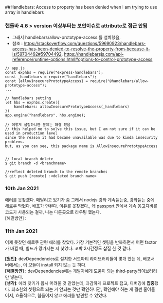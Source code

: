 
##Handlebars: Access to property has been denied when I am trying to use array in handlebars  
### 핸들바 4.6 > version  이상부터는 보안이슈로 attribute로 접근 안됨
* 그래서 handlebars/allow-prototype-access 를 설치했음, 
* 참조 : https://stackoverflow.com/questions/59690923/handlebars-access-has-been-denied-to-resolve-the-property-from-because-it-is/59704492#59704492, https://handlebarsjs.com/api-reference/runtime-options.html#options-to-control-prototype-access
```
// app.js
const exphbs = require("express-handlebars");
const _handlebars = require("handlebars");
const {allowInsecurePrototypeAccess} = require("@handlebars/allow-prototype-access");
...

// handlebars setting
let hbs = exphbs.create({
    handlebars: allowInsecurePrototypeAccess(_handlebars)
})
app.engine("handlebars", hbs.engine);

// 이렇게 설정하니깐 문제는 해결 됬음
// this helped me to solve this issue, but I am not sure if it can be used in production level 
since the reason it had became unavailable was due to kinda insecurity problems.
but, as you can see, this package name is AllowInsecurePrototypeAccess
 
```

```
// local branch delete 
$ git branch -d <branchname>

//reflect deleted branch to the remote branches
$ git push [remote] :<deleted branch name>
```

### 10th Jan 2021
에러를 못찾겠다. 매달리고 있기가 좀 그래서 nodejs 강좌 계속듣는중, 강좌듣는 중에 헤로쿠 막혔다.
배포가 안된다. 이유를 못찾겠다., 왜 passport 안에서 계속 몽고디비를 코드가 사용되는 걸까, 나는 다른곳으로 라우팅 했는다.  
[해결방안] : 

### 11th Jan 2021
어제 못찾던 헤로쿠 관련 에러를 찾았다. 가장 기본적인 셋팅을 반복하면서
어떤 factor가 바뀔 때, 빌드가 망가지는 지 찾았다. 꼬박 2시간정도 삽질 한 것 같다.  

**[원인]**: devDependencies로 설치한 서드파티 라이브러리들이 몇개 있는 데, 배포서버에서는, 이 모듈이 install 되지 않는 듯 하다.   
**[해결방안]** : devDependencies에는 개발자에게 도움이 되는 third-party라이브러리 만 넣는다.    
**[생각]**: 에러 찾기가 몹시 어려울 것 같았는데, 과감하게 프로젝트 접고, 디버깅에 **집중**했다. 최소한의 셋팅으로 되는 거 안되는 것만 확인하니깐, 확인해야 하는 게 훨씬 줄어들어서, 효율적으로, 힘들이지 않고 에러를 발견할 수 있었다.    




